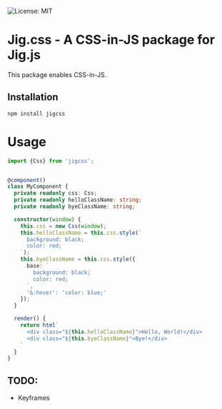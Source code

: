  ![License: MIT](https://img.shields.io/badge/License-MIT-blue.svg)

# Jig.css - A CSS-in-JS package for Jig.js

This package enables CSS-in-JS.

## Installation

```shell script
npm install jigcss
```

# Usage

```typescript
import {Css} from 'jigcss';


@component()
class MyComponent {
  private readonly css: Css;
  private readonly helloClassName: string;
  private readonly byeClassName: string;

  constructor(window) {
    this.css = new Css(window);
    this.helloClassName = this.css.style(`
      background: black;
      color: red;
    `);
    this.byeClassName = this.css.style({
      base: `
        background: black;
        color: red;
      `,
      '&:hover': 'color: blue;'
    });
  }

  render() {
    return html`      
      <div class="${this.helloClassName}">Hello, World!</div>
      <div class="${this.byeClassName}">Bye!</div>
    `
  }
}
```

## TODO:

- Keyframes 
